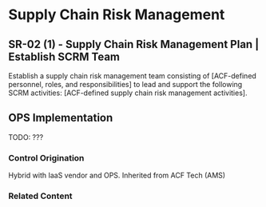 # Supply Chain Risk Management
## SR-02 (1) - Supply Chain Risk Management Plan | Establish SCRM Team

Establish a supply chain risk management team consisting of [ACF-defined personnel, roles, and responsibilities] to lead and support the following SCRM activities: [ACF-defined supply chain risk management activities].

## OPS Implementation

TODO: ???

### Control Origination

Hybrid with IaaS vendor and OPS. Inherited from ACF Tech (AMS)

### Related Content

